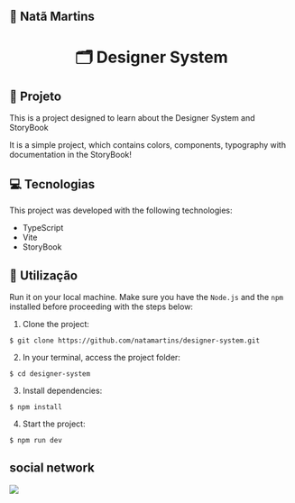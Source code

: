 ## 🔰 Natã Martins 
<h1 align="center" style="text-align: center;">
  🗂️ Designer System
</h1>
    
<h2 id="project">📁 Projeto</h2>
<p>This is a project designed to learn about the Designer System and StoryBook</p>
<p>It is a simple project, which contains colors, components, typography with documentation in the
StoryBook!</p>

<h2 id="tecnology">💻 Tecnologias</h2>
This project was developed with the following technologies:

- TypeScript
- Vite
- StoryBook
  
<h2 id="usage">🎯 Utilização</h2>

Run it on your local machine. Make sure you have the `Node.js` and the `npm` installed before proceeding with the steps below:

1. Clone the project:

```
$ git clone https://github.com/natamartins/designer-system.git
```

2. In your terminal, access the project folder:

```
$ cd designer-system
```

3. Install dependencies:

```
$ npm install
```

4. Start the project:

```
$ npm run dev
```
## social network
<div style="display: flex;">
  <a href="https://www.linkedin.com/in/nata-martins/" target="_blank"><img src="https://img.shields.io/badge/-LinkedIn-%230077B5?style=for-the-badge&logo=linkedin&logoColor=white" style="margin-right: 2vw" target="_blank"></a>
</div>
